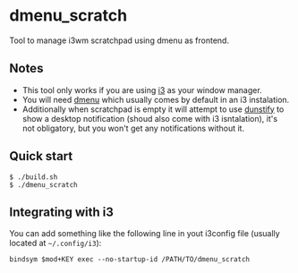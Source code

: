 # dmenu_scratch
Tool to manage i3wm scratchpad using dmenu as frontend.

## Notes
- This tool only works if you are using [i3](https://i3wm.org/) as your window manager.
- You will need [dmenu](https://tools.suckless.org/dmenu/) which usually comes by default in an i3 instalation.
- Additionally when scratchpad is empty it will attempt to use [dunstify](https://github.com/dunst-project/dunst) to show a desktop notification (shoud also come with i3 isntalation), it's not obligatory, but you won't get any notifications without it.

## Quick start
```console
$ ./build.sh
$ ./dmenu_scratch
```

## Integrating with i3
You can add something like the following line in yout i3config file (usually located at `~/.config/i3`):
```
bindsym $mod+KEY exec --no-startup-id /PATH/TO/dmenu_scratch
```
